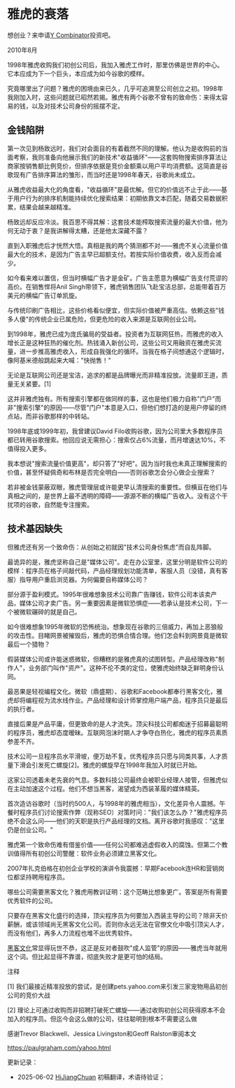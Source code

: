 
# 雅虎的衰落

想创业？来申请[Y Combinator](http://ycombinator.com/apply.html)投资吧。

2010年8月

1998年雅虎收购我们初创公司后，我加入雅虎工作时，那里仿佛是世界的中心。它本应成为下一个巨头，本应成为如今谷歌的模样。

究竟哪里出了问题？雅虎的困境由来已久，几乎可追溯至公司创立之初。1998年我刚加入时，这些问题就已昭然若揭。雅虎有两个谷歌不曾有的致命伤：来得太容易的钱，以及对技术公司身份的摇摆不定。

## 金钱陷阱

第一次见到杨致远时，我们对会面目的有着截然不同的理解。他认为是收购前的当面考察，我则准备向他展示我们的新技术"收益循环"——这套购物搜索排序算法让商家按销售额比例竞价，但排序依据是竞价金额乘以用户平均消费额。这简直是谷歌现有广告排序算法的雏形，而当时还是1998年春天，谷歌尚未成立。

从雅虎收益最大化的角度看，"收益循环"是最优解。但它的价值远不止于此——基于用户行为的排序机制能持续优化搜索结果：初期依靠文本匹配，随着交易数据积累，结果会越来越精准。

杨致远却反应冷淡。我百思不得其解：这套技术能榨取搜索流量的最大价值，他为何无动于衷？是我讲解得太糟，还是他太深藏不露？

直到入职雅虎后才恍然大悟。真相是我的两个猜测都不对——雅虎不关心流量价值最大化的技术，是因为广告主早已超额支付。若按实际价值收费，收入反而会减少。

如今看来难以置信，但当时横幅广告才是金矿。广告主愿意为横幅广告支付荒谬的高价。在销售悍将Anil Singh带领下，雅虎销售团队飞赴宝洁总部，总能带着百万美元的横幅广告订单凯旋。

与传统印刷广告相比，这些价格看似便宜，但实际价值被严重高估。依赖这些"钱多人傻"的传统企业已属危险，但更危险的收入来源是互联网创业公司。

到1998年，雅虎已成为庞氏骗局的受益者。投资者为互联网狂热，而雅虎的收入增长正是这种狂热的催化剂。热钱涌入新创公司，这些公司又用融资在雅虎买流量，进一步推高雅虎收入，形成自我强化的循环。当我在格子间想通这个逻辑时，像阿基米德般跳起来大喊："快抛售！"

无论是互联网公司还是宝洁，追求的都是品牌曝光而非精准投放。流量即王道，质量无关紧要。[1]

这并非雅虎独有。所有搜索引擎都在做同样的事，这也是他们极力自称"门户"而非"搜索引擎"的原因——尽管"门户"本意是入口，但他们想打造的是用户停留的终点站，而非谷歌那样的中转站。

1998年底或1999年初，我曾建议David Filo收购谷歌，因为公司里大多数程序员都已转用谷歌搜索。他回应说无需担心：搜索仅占6%流量，而月增速达10%，不值得投入更多。

我本想说"搜索流量价值更高"，却只答了"好吧"。因为当时我也未真正理解搜索的价值，甚至怀疑佩奇和布林是否完全明白——否则谷歌怎会分心做企业搜索？

若非被金钱蒙蔽双眼，雅虎管理层或许能更早认清搜索的重要性。但横亘在他们与真相之间的，是世界上最不透明的障碍——源源不断的横幅广告收入。没有这个干扰项的谷歌，自然能专注搜索。

## 技术基因缺失

但雅虎还有另一个致命伤：从创始之初就因"技术公司身份焦虑"而自乱阵脚。

最诡异的是，雅虎坚称自己是"媒体公司"。走在办公室里，这里分明是软件公司的模样：程序员在格子间敲代码，产品经理规划功能清单，客服人员（没错，真有客服）指导用户重启浏览器。为何偏要自称媒体公司？

部分源于盈利模式。1995年很难想象技术公司靠广告赚钱，软件公司本该卖产品，媒体公司才卖广告。另一重要因素是微软恐惧症——若承认是技术公司，下一个被微软碾碎的就是自己。

如今很难想象1995年微软的恐怖统治。想象现在谷歌的三倍威力，再加上恶狼般的攻击性。目睹网景被摧毁后，雅虎的恐惧合情合理。他们怎会料到网景竟是微软最后一个猎物？

假装媒体公司或许能迷惑微软，但糟糕的是雅虎真的试图转型。产品经理改称"制作人"，业务部门叫作"资产"。这种不伦不类的定位，使雅虎始终缺乏鲜明身份认同。

最恶果是轻视编程文化。微软（鼎盛期）、谷歌和Facebook都奉行黑客文化，雅虎却将编程视为流水线作业。产品经理和设计师掌控用户端产品，程序员只是最后的执行者。

直接后果是产品平庸，但更致命的是人才流失。顶尖科技公司都痴迷于招募最聪明的程序员，雅虎却态度暧昧。互联网泡沫时期人才争夺白热化，雅虎的程序员素质参差不齐。

技术公司一旦程序员水平滑坡，便万劫不复。优秀程序员只愿与同类共事，人才质量下滑会引发死亡螺旋[2]。雅虎的螺旋早在1998年我加入时就已开始。

这家公司透着未老先衰的气息。多数科技公司最终会被职业经理人接管，但雅虎似在主动加速这个过程。他们不想当黑客，渴望成为西装革履的媒体精英。

首次造访谷歌时（当时约500人，与1998年的雅虎相当），文化差异令人震撼。午餐时程序员们讨论搜索作弊（现称SEO）对策时问："我们该怎么办？"雅虎程序员绝不会这么问——他们的天职是执行产品经理的文档。离开谷歌时我感叹："这里仍是创业公司。"

雅虎第一个致命伤难有借鉴价值——任何公司都难逃虚假收入的腐蚀。但第二个教训值得所有初创公司警醒：软件业务必须建立黑客文化。

2007年扎克伯格在初创企业学校的演讲令我震撼：早期Facebook连HR和营销岗位都坚持聘用程序员。

哪些公司需要黑客文化？雅虎用教训证明：这个范畴比想象更广。答案是所有需要优秀软件的公司。

只要存在黑客文化盛行的选择，顶尖程序员为何要加入西装主导的公司？除非天价薪酬，或该领域尚无黑客文化公司。否则你永远无法在官僚文化中吸引顶尖人才，而没有他们，再多人力流程也堆不出优秀软件。

[黑客文化](https://hijiangchuan.com/paulgraham/027-The-Word-Hacker)常显得玩世不恭，这正是反对者鼓吹"成人监管"的原因——雅虎当年就用这个词。但比起显得不靠谱，彻底失败才是更可怕的结局。

注释

[1] 我们最接近精准投放的尝试，是创建pets.yahoo.com来引发三家宠物用品初创公司的竞价大战

[2] 理论上可通过收购而非招聘打破死亡螺旋——通过收购初创公司获得原本不会加入的程序员。但迄今会这么做的公司，往往聪明到根本不需要这么做

感谢Trevor Blackwell、Jessica Livingston和Geoff Ralston审阅本文

https://paulgraham.com/yahoo.html



更新记录：
- 2025-06-02 [HiJiangChuan](https://hijiangchuan.com) 初稿翻译，术语待验证；
